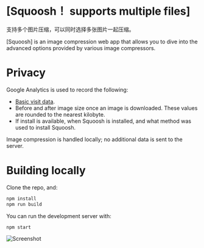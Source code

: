 # [Squoosh！ supports multiple files]
支持多个图片压缩，可以同时选择多张图片一起压缩。

[Squoosh] is an image compression web app that allows you to dive into the advanced options provided
by various image compressors.

# Privacy

Google Analytics is used to record the following:

* [Basic visit data](https://support.google.com/analytics/answer/6004245?ref_topic=2919631).
* Before and after image size once an image is downloaded. These values are rounded to the nearest
  kilobyte.
* If install is available, when Squoosh is installed, and what method was used to install Squoosh.

Image compression is handled locally; no additional data is sent to the server.

# Building locally

Clone the repo, and:

```sh
npm install
npm run build
```

You can run the development server with:

```sh
npm start
```

![Screenshot](https://6868-hh-msj-049316-1257759357.tcb.qcloud.la/assets/images/home/screenshot.jpg?sign=eab01662b41ab676762045c0d6c9c731&t=1598271053 "微博慧绘美食记")
